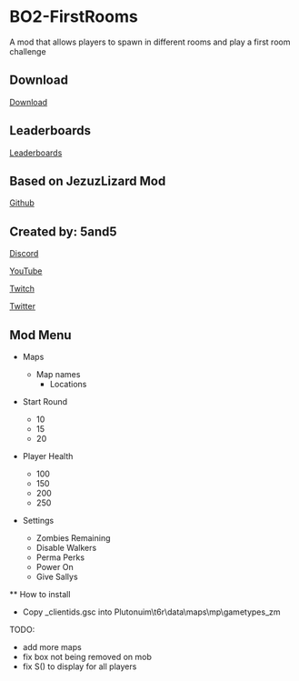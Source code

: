 # BO2-FirstRooms
 A mod that allows players to spawn in different rooms and play a first room challenge

## Download
[Download](https://www.mediafire.com/file/ddy59wfv2r663oh/BO2-FirstRooms.zip/file)

## Leaderboards
[Leaderboards](https://docs.google.com/spreadsheets/d/1eY93xGNydtTuZEoO-EQ-Qwj_ben_gRoHoEOYNFGGhXE/edit#gid=0)

## Based on JezuzLizard Mod

[Github](https://github.com/JezuzLizard/Custom-Starting-Room-Mod-For-BO2)

## Created by: 5and5

[Discord](https://discord.gg/Z44Vnjd)

[YouTube](https://www.youtube.com/user/Zomb0s4life)

[Twitch](https://twitch.tv/5and5)

[Twitter](https://twitter.com/5and55)

## Mod Menu

* Maps
    * Map names
        * Locations

* Start Round
    * 10
    * 15
    * 20

* Player Health
    * 100
    * 150
    * 200
    * 250

* Settings
    * Zombies Remaining
    * Disable Walkers
    * Perma Perks
    * Power On
    * Give Sallys

** How to install
- Copy _clientids.gsc into Plutonuim\t6r\data\maps\mp\gametypes_zm

TODO:
- add more maps
- fix box not being removed on mob
- fix S() to display for all players
